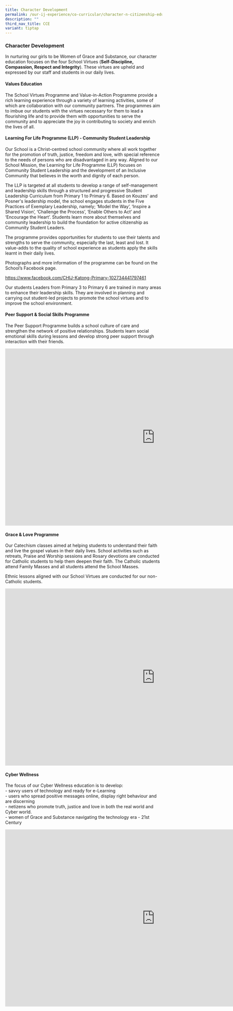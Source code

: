 ```yaml
---
title: Character Development
permalink: /our-ij-experience/co-curricular/character-n-citizenship-education-cce/character-development/
description: ""
third_nav_title: CCE
variant: tiptap
---
```

<h3>Character Development</h3>
<p>In nurturing our girls to be Women of Grace and Substance, our character
education focuses on the four School Virtues (<strong>Self-Discipline, Compassion, Respect and Integrity</strong>).
These virtues are upheld and expressed by our staff and students in our
daily lives.</p>
<h4>Values Education</h4>
<p>The School Virtues Programme and Value-in-Action Programme provide a rich
learning experience through a variety of learning activities, some of which
are collaboration with our community partners. The programmes aim to imbue
our students with the virtues necessary for them to lead a flourishing
life and to provide them with opportunities to serve the community and
to appreciate the joy in contributing to society and enrich the lives of
all.</p>
<h4>Learning For Life Programme (LLP) - Community Student Leadership</h4>
<p>Our School is a Christ-centred school community where all work together
for the promotion of truth, justice, freedom and love, with special reference
to the needs of persons who are disadvantaged in any way. Aligned to our
School Mission, the Learning for Life Programme (LLP) focuses on Community
Student Leadership and the development of an Inclusive Community that believes
in the worth and dignity of each person.</p>
<p>The LLP is targeted at all students to develop a range of self-management
and leadership skills through a structured and progressive Student Leadership
Curriculum from Primary 1 to Primary 6. Based on Kouzes' and Posner's leadership
model, the school engages students in the Five Practices of Exemplary Leadership,
namely; ‘Model the Way’, ‘Inspire a Shared Vision’, ‘Challenge the Process’,
‘Enable Others to Act’ and ‘Encourage the Heart’. Students learn more about
themselves and community leadership to build the foundation for active
citizenship as Community Student Leaders.</p>
<p>The programme provides opportunities for students to use their talents
and strengths to serve the community, especially the last, least and lost.
It value-adds to the quality of school experience as students apply the
skills learnt in their daily lives.</p>
<p>Photographs and more information of the programme can be found on the
School’s Facebook page.</p>
<p><a href="https://www.facebook.com/CHIJ-Katong-Primary-102734441797461" rel="noopener noreferrer nofollow" target="_blank">https://www.facebook.com/CHIJ-Katong-Primary-102734441797461</a>
</p>
<p>Our students Leaders from Primary 3 to Primary 6 are trained in many areas
to enhance their leadership skills. They are involved in planning and carrying
out student-led projects to promote the school virtues and to improve the
school environment.</p>
<h4>Peer Support &amp; Social Skills Programme</h4>
<p>The Peer Support Programme builds a school culture of care and strengthen
the network of positive relationships. Students learn social emotional
skills during lessons and develop strong peer support through interaction
with their friends.</p>
<div class="iframe-wrapper">
<iframe height="569" width="960" allowfullscreen="true" frameborder="0" src="https://docs.google.com/presentation/d/e/2PACX-1vSTJxtdLkku6E-rHhO1JtNHcpG-O5xCvaEiqPQlj3d6yfas6IJb7eLHI50R_RAouQ9aeOJ3bc8DvNoW/embed?start=true&amp;loop=true&amp;delayms=3000"></iframe>
</div>
<h4>Grace &amp; Love Programme</h4>
<p>Our Catechism classes aimed at helping students to understand their faith
and live the gospel values in their daily lives. School activities such
as retreats, Praise and Worship sessions and Rosary devotions are conducted
for Catholic students to help them deepen their faith. The Catholic students
attend Family Masses and all students attend the School Masses.</p>
<p>Ethnic lessons aligned with our School Virtues are conducted for our non-Catholic
students.</p>
<div class="iframe-wrapper">
<iframe height="569" width="960" allowfullscreen="true" frameborder="0" src="https://docs.google.com/presentation/d/e/2PACX-1vTg53T1hKhn5f3x-hhZYhusLnZXUrXqsShTeK6T-Muf0txRcyP16dfOn5cM9HmL1NLFCMOaX1LakL4w/embed?start=true&amp;loop=true&amp;delayms=3000"></iframe>
</div>
<h4>Cyber Wellness</h4>
<p>The focus of our Cyber Wellness education is to develop:
<br>- savvy users of technology and ready for e-Learning
<br>- users who spread positive messages online, display right behaviour and
are discerning
<br>- netizens who promote truth, justice and love in both the real world
and Cyber world.
<br>- women of Grace and Substance navigating the technology era - 21st Century</p>
<div class="iframe-wrapper">
<iframe height="569" width="960" allowfullscreen="true" frameborder="0" src="https://docs.google.com/presentation/d/e/2PACX-1vT96sih29AcRjC0uogxIoy7WYIwjNKXAxwC-0n1wPtZPPurZCX-iTlKs0lP-UwJarSkd95VKaLCA5bg/embed?start=true&amp;loop=true&amp;delayms=5000"></iframe>
</div>
<p></p>